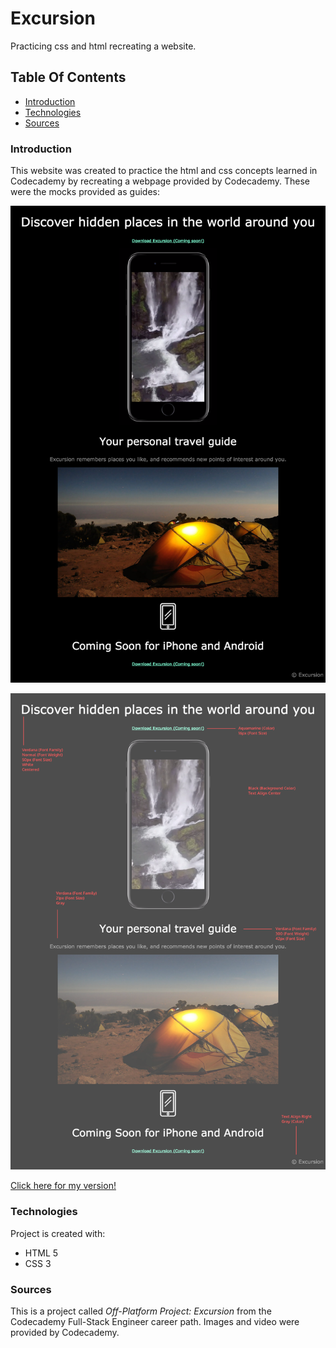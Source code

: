# Excursion

Practicing css and html recreating a website. 

## Table Of Contents
* [Introduction](#Introduction)
* [Technologies](#Technologies)
* [Sources](#Sources)

### Introduction

This website was created to practice the html and css concepts learned in Codecademy by recreating a webpage provided by Codecademy. These were the mocks provided as guides:

![mock](https://github.com/jamzzy/excursion/blob/main/designs/excursion.webp?raw=true)

![redlinemock](https://github.com/jamzzy/excursion/blob/main/designs/excursion_redline.webp?raw=true)

[Click here for my version!](https://jamzzy.github.io/excursion/)

### Technologies
Project is created with:
* HTML 5
* CSS 3

### Sources
This is a project called *Off-Platform Project: Excursion* from the Codecademy Full-Stack Engineer career path. Images and video were provided by Codecademy.